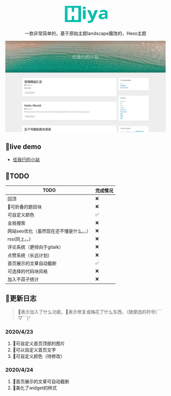 <p align="center">
<br>
<img height="60" src="source/img/icon02.svg">
<br>
<br> 一款非常简单的，基于原始主题landscape魔改的，Hexo主题

</p>

![](source/img/demo.png)

## 🍟live demo

- [任我行的小站](https://fushaolei.github.io/)

## 📌TODO
TODO  | 完成情况
-- | -- 
回顶 | ❌
🍰可折叠的题目块 | ❌
可自定义颜色 | ✅
全局搜索 | ❌
网站seo优化（虽然现在还不懂是什么。。） | ❌
rss(同上。。) | ❌
评论系统（更倾向于gitalk） | ❌
点赞系统（长远计划） | ❌
首页展示的文章自动截断 | ✅
可选择的代码块风格 | ❌
加入不蒜子统计 | ❌
 

## 📝更新日志
> 🍰表示加入了什么功能，🍖表示修复或梅花了什么东西，（随便选的符号(￣▽￣)"
### 2020/4/23

1. 🍰可自定义首页顶部的图片
2. 🍰可以自定义首页文字
3. 🍰可自定义颜色（待修改）

### 2020/4/24

1. 🍖首页展示的文章可自动截断
2. 🍖美化了widget的样式
